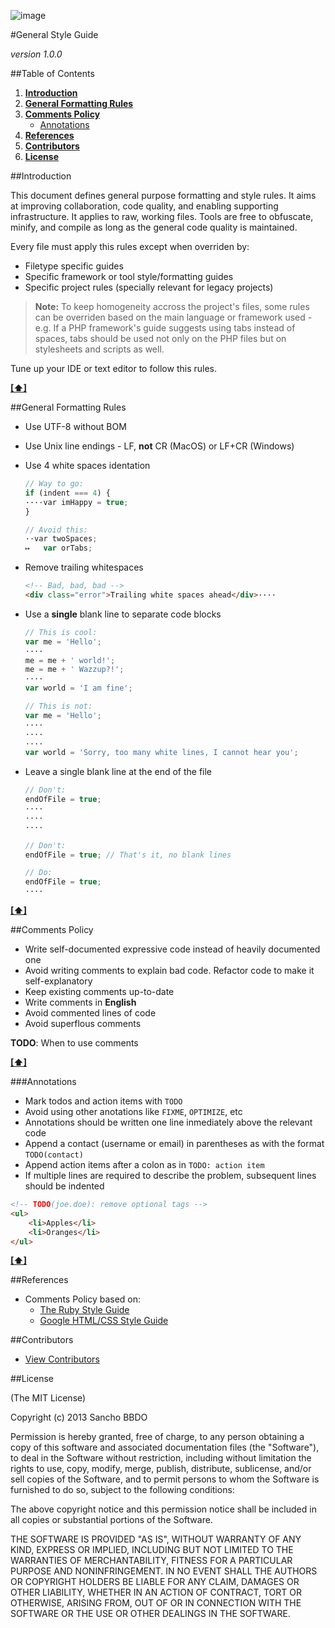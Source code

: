 ![image](https://dl.dropboxusercontent.com/u/2402696/external/logo-sancho.png)

#General Style Guide

*version 1.0.0*

##Table of Contents
1. [**Introduction**](#introduction)
1. [**General Formatting Rules**](#general-formatting-rules)
1. [**Comments Policy**](#comments-policy)
	- [Annotations](#annotations)
1. [**References**](#references)
1. [**Contributors**](#contributors)
1. [**License**](#license)

##Introduction

This document defines general purpose formatting and style rules. It aims at improving collaboration, code quality, and enabling supporting infrastructure. It applies to raw, working files. Tools are free to obfuscate, minify, and compile as long as the general code quality is maintained.

Every file must apply this rules except when overriden by:
- Filetype specific guides
- Specific framework or tool style/formatting guides
- Specific project rules (specially relevant for legacy projects)

> **Note:** To keep homogeneity accross the project's files, some rules can be overriden based on the main language or framework used - e.g. If a PHP framework's guide suggests using tabs instead of spaces, tabs should be used not only on the PHP files but on stylesheets and scripts as well.

Tune up your IDE or text editor to follow this rules.

**[[⬆]](#table-of-contents)**

##General Formatting Rules

- Use UTF-8 without BOM
- Use Unix line endings - LF, **not** CR (MacOS) or LF+CR (Windows)
- Use 4 white spaces identation

  ```javascript
  // Way to go:
  if (indent === 4) {
  ····var imHappy = true;
  }
  ```

  ```javascript
  // Avoid this:
  ··var twoSpaces;
  ↦   var orTabs;
  ```

- Remove trailing whitespaces

  ```html
  <!-- Bad, bad, bad -->
  <div class="error">Trailing white spaces ahead</div>····
  ```

- Use a **single** blank line to separate code blocks

  ```javascript
  // This is cool:
  var me = 'Hello';
  ····
  me = me + ' world!';
  me = me + ' Wazzup?!';
  ····
  var world = 'I am fine';
  ```

  ```javascript
  // This is not:
  var me = 'Hello';
  ····
  ····
  ····
  var world = 'Sorry, too many white lines, I cannot hear you';
  ```

- Leave a single blank line at the end of the file

  ```javascript
  // Don't:
  endOfFile = true;
  ····
  ····
  ····
  ```

  ```javascript
  // Don't:
  endOfFile = true; // That's it, no blank lines
  ```

  ```javascript
  // Do:
  endOfFile = true;
  ····
  ```

**[[⬆]](#table-of-contents)**

##Comments Policy

- Write self-documented expressive code instead of heavily documented one
- Avoid writing comments to explain bad code. Refactor code to make it self-explanatory
- Keep existing comments up-to-date
- Write comments in **English**
- Avoid commented lines of code
- Avoid superflous comments

**TODO**: When to use comments

**[[⬆]](#table-of-contents)**

###Annotations

- Mark todos and action items with ```TODO```
- Avoid using other anotations like ```FIXME```, ```OPTIMIZE```, etc
- Annotations should be written one line inmediately above the relevant code
- Append a contact (username or email) in parentheses as with the format ```TODO(contact)```
- Append action items after a colon as in ```TODO: action item```
- If multiple lines are required to describe the problem, subsequent lines should be indented

```html
<!-- TODO(joe.doe): remove optional tags -->
<ul>
    <li>Apples</li>
    <li>Oranges</li>
</ul>
```

**[[⬆]](#table-of-contents)**

##References

- Comments Policy based on:
  - [The Ruby Style Guide](https://github.com/bbatsov/ruby-style-guide#comments)
  - [Google HTML/CSS Style Guide](http://google-styleguide.googlecode.com/svn/trunk/htmlcssguide.xml)

##Contributors

  - [View Contributors](../../../graphs/contributors)

##License

(The MIT License)

Copyright (c) 2013 Sancho BBDO

Permission is hereby granted, free of charge, to any person obtaining a copy of this software and associated documentation files (the "Software"), to deal in the Software without restriction, including without limitation the rights to use, copy, modify, merge, publish, distribute, sublicense, and/or sell copies of the Software, and to permit persons to whom the Software is furnished to do so, subject to the following conditions:

The above copyright notice and this permission notice shall be included in all copies or substantial portions of the Software.

THE SOFTWARE IS PROVIDED "AS IS", WITHOUT WARRANTY OF ANY KIND, EXPRESS OR IMPLIED, INCLUDING BUT NOT LIMITED TO THE WARRANTIES OF MERCHANTABILITY, FITNESS FOR A PARTICULAR PURPOSE AND NONINFRINGEMENT. IN NO EVENT SHALL THE AUTHORS OR COPYRIGHT HOLDERS BE LIABLE FOR ANY CLAIM, DAMAGES OR OTHER LIABILITY, WHETHER IN AN ACTION OF CONTRACT, TORT OR OTHERWISE, ARISING FROM, OUT OF OR IN CONNECTION WITH THE SOFTWARE OR THE USE OR OTHER DEALINGS IN THE SOFTWARE.
